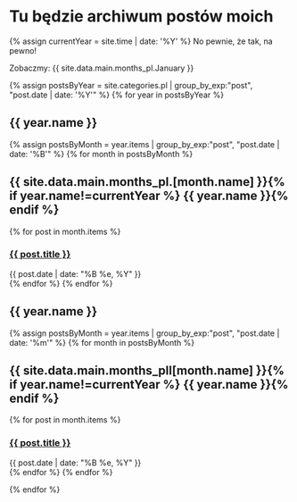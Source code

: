 # Tu będzie archiwum postów moich

{% assign currentYear = site.time | date: '%Y' %}
No pewnie, że tak, na pewno!

Zobaczmy: {{ site.data.main.months_pl.January }}

{% assign postsByYear = site.categories.pl | group_by_exp:"post", "post.date | date: '%Y'" %}
{% for year in postsByYear %}

<div class="posts">
<h2>{{ year.name }}</h2>
  {% assign postsByMonth = year.items | group_by_exp:"post", "post.date | date: '%B'" %}
  {% for month in postsByMonth %}
  <h2>{{ site.data.main.months_pl.[month.name] }}{% if year.name!=currentYear %} {{ year.name }}{% endif %}</h2>
    {% for post in month.items %}
    <div class="post">
      <h3><a href="{{ post.url }}">{{ post.title }}</a></h3>
      <div class="date">{{ post.date | date: "%B %e, %Y" }}</div>
    </div>
    {% endfor %}
  {% endfor %}
</div>


<div class="posts">
<h2>{{ year.name }}</h2>
  {% assign postsByMonth = year.items | group_by_exp:"post", "post.date | date: '%m'" %}
  {% for month in postsByMonth %}
  <h2>{{ site.data.main.months_pll[month.name] }}{% if year.name!=currentYear %} {{ year.name }}{% endif %}</h2>
    {% for post in month.items %}
    <div class="post">
      <h3><a href="{{ post.url }}">{{ post.title }}</a></h3>
      <div class="date">{{ post.date | date: "%B %e, %Y" }}</div>
    </div>
    {% endfor %}
  {% endfor %}
</div>



{% endfor %}